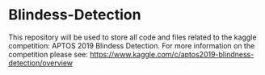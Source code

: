 # Blindess-Detection
This repository will be used to store all code and files related to the kaggle competition: APTOS 2019 Blindess Detection. For more information on the competition please see: https://www.kaggle.com/c/aptos2019-blindness-detection/overview
